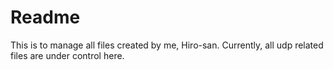 # Readme
This is to manage all files created by me, Hiro-san.
Currently, all udp related files are under control here.



